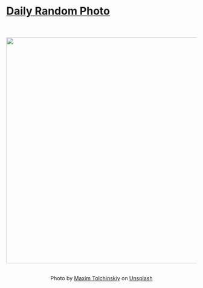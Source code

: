 # [Daily Random Photo](https://www.dailyrandomphoto.com/)

<div align="center">
  <br>
  <br>
  <a href="https://www.dailyrandomphoto.com/p/2024/2024-11-05/"><img src="https://images.unsplash.com/photo-1728755695713-703826e6cf16?crop=entropy&cs=tinysrgb&fit=max&fm=jpg&ixid=M3w3NzUwOHwwfDF8cmFuZG9tfHx8fHx8fHx8MTczMDc2NzE1NXw&ixlib=rb-4.0.3&q=80&w=1080" width="600px"></a>
  <br>
  <br>
  <p class="has-text-grey">Photo by <a href="https://unsplash.com/@shaikhulud?utm_source=Daily%20Random%20Photo&amp;utm_medium=referral" target="_blank" rel="noopener noreferrer">Maxim Tolchinskiy</a> on <a href="https://unsplash.com/photos/a-close-up-of-a-plant-with-the-sun-in-the-background-dfkNxq-pUbg?utm_source=Daily%20Random%20Photo&amp;utm_medium=referral" target="_blank" rel="noopener noreferrer">Unsplash</a></p>
</div>
